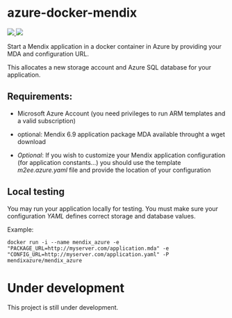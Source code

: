 # azure-docker-mendix
<a href="https://portal.azure.com/#create/Microsoft.Template/uri/https%3A%2F%2Fraw.githubusercontent.com%2FMendix%2Fazure-docker-mendix%2Fmaster%2Fazure-docker-mendix.json" target="_blank">
    <img src="http://azuredeploy.net/deploybutton.png"/>
</a>


<a href="http://armviz.io/#/?load=https%3A%2F%2Fraw.githubusercontent.com%2FMendix%2Fazure-docker-mendix%2Fmaster%2Fazure-docker-mendix.json" target="_blank">
    <img src="http://armviz.io/visualizebutton.png"/>
</a>


Start a Mendix application in a docker container in Azure by providing your MDA and configuration URL.

This allocates a new storage account and Azure SQL database for your application.

## Requirements:

* Microsoft Azure Account (you need privileges to run ARM templates and a valid subscription)
* optional: Mendix 6.9 application package MDA available throught a wget download


*  *Optional*: If you wish to customize your Mendix application configuration (for application constants...) you should use the template *m2ee.azure.yaml* file and provide the location of your configuration


## Local testing

You may run your application locally for testing. You must make sure your configuration *YAML* defines correct storage and database values.

Example:

```
docker run -i --name mendix_azure -e "PACKAGE_URL=http://myserver.com/application.mda" -e  "CONFIG_URL=http://myserver.com/application.yaml" -P mendixazure/mendix_azure
```

# Under development

This project is still under development.

